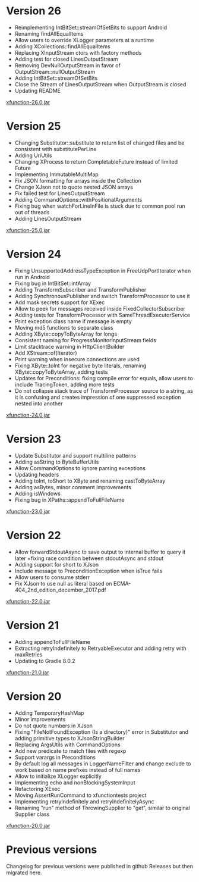 # Version 26

- Reimplementing IntBitSet::streamOfSetBits to support Android
- Renaming findAllEqualItems
- Allow users to override XLogger parameters at a runtime
- Adding XCollections::findAllEqualItems
- Replacing XInputStream ctors with factory methods
- Adding test for closed LinesOutputStream
- Removing DevNullOutputStream in favor of OutputStream::nullOutputStream
- Adding IntBitSet::streamOfSetBits
- Close the Stream of LinesOutputStream when OutputStream is closed
- Updating README

[xfunction-26.0.jar](https://github.com/lambdaprime/xfunction/raw/master/xfunction/release/xfunction-26.0.jar)

# Version 25

- Changing Substitutor::substitute to return list of changed files and be consistent with substitutePerLine
- Adding UriUtils
- Changing XProcess to return CompletableFuture instead of limited Future
- Implementing ImmutableMultiMap
- Fix JSON formatting for arrays inside the Collection
- Change XJson not to quote nested JSON arrays
- Fix failed test for LinesOutputStream
- Adding CommandOptions::withPositionalArguments
- Fixing bug when watchForLineInFile is stuck due to common pool run out of threads
- Adding LinesOutputStream

[xfunction-25.0.jar](https://github.com/lambdaprime/xfunction/raw/master/xfunction/release/xfunction-25.0.jar)

# Version 24

- Fixing UnsupportedAddressTypeException in FreeUdpPortIterator when run in Android
- Fixing bug in IntBitSet::intArray
- Adding TransformSubscriber and TransformPublisher
- Adding SynchronousPublisher and switch TransformProcessor to use it
- Add mask secrets support for XExec
- Allow to peek for messages received inside FixedCollectorSubscriber
- Adding tests for TransformProcessor with SameThreadExecutorService
- Print exception class name if message is empty
- Moving md5 functions to separate class
- Adding XByte::copyToByteArray for longs
- Consistent naming for ProgressMonitorInputStream fields
- Limit stacktrace warning in HttpClientBuilder
- Add XStream::of(Iterator)
- Print warning when insecure connections are used
- Fixing XByte::toInt for negative byte literals, renaming XByte::copyToByteArray, adding tests
- Updates for Preconditions: fixing compile error for equals, allow users to include TracingToken, adding more tests
- Do not collapse stack trace of TransformProcessor source to a string, as it is confusing and creates impression of one suppressed exception nested into another

[xfunction-24.0.jar](https://github.com/lambdaprime/xfunction/raw/master/xfunction/release/xfunction-24.0.jar)

# Version 23

- Update Substitutor and support multiline patterns
- Adding asString to ByteBufferUtils
- Allow CommandOptions to ignore parsing exceptions
- Updating headers
- Adding toInt, toShort to XByte and renaming castToByteArray
- Adding asBytes, minor comment improvements
- Adding isWindows
- Fixing bug in XPaths::appendToFullFileName

[xfunction-23.0.jar](https://github.com/lambdaprime/xfunction/raw/master/xfunction/release/xfunction-23.0.jar)

# Version 22

- Allow forwardStdoutAsync to save output to internal buffer to query it later +fixing race condition between stdoutAsync and stdout
- Adding support for short to XJson
- Include message to PreconditionException when isTrue fails
- Allow users to consume stderr
- Fix XJson to use null as literal based on  ECMA-404_2nd_edition_december_2017.pdf

[xfunction-22.0.jar](https://github.com/lambdaprime/xfunction/raw/master/xfunction/release/xfunction-22.0.jar)

# Version 21

- Adding appendToFullFileName
- Extracting retryIndefinitely to RetryableExecutor and adding retry with maxRetries
- Updating to Gradle 8.0.2

[xfunction-21.0.jar](https://github.com/lambdaprime/xfunction/raw/master/xfunction/release/xfunction-21.0.jar)

# Version 20

- Adding TemporaryHashMap
- Minor improvements
- Do not quote numbers in XJson
- Fixing "FileNotFoundException (Is a directory)" error in Substitutor and adding primitive types to XJsonStringBuilder
- Replacing ArgsUtils with CommandOptions
- Add new predicate to match files with regexp
- Support varargs in Preconditions
- By default log all messages in LoggerNameFilter and change exclude to work based on name prefixes instead of full names
- Allow to initialize XLogger explicitly
- Implementing echo and nonBlockingSystemInput
- Refactoring XExec
- Moving AssertRunCommand to xfunctiontests project
- Implementing retryIndefinitely and retryIndefinitelyAsync
- Renaming "run" method of ThrowingSupplier to "get", similar to original Supplier class

[xfunction-20.0.jar](https://github.com/lambdaprime/xfunction/raw/master/xfunction/release/xfunction-20.0.jar)

# Previous versions

Changelog for previous versions were published in github Releases but then migrated here.

